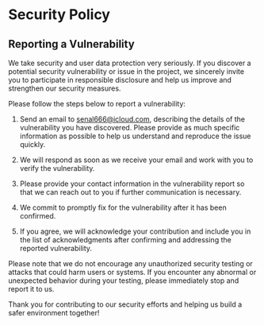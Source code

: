 # Security Policy

## Reporting a Vulnerability

We take security and user data protection very seriously. If you discover a potential security vulnerability or issue in the project, we sincerely invite you to participate in responsible disclosure and help us improve and strengthen our security measures.

Please follow the steps below to report a vulnerability:

1. Send an email to senal666@icloud.com, describing the details of the vulnerability you have discovered. Please provide as much specific information as possible to help us understand and reproduce the issue quickly.

2. We will respond as soon as we receive your email and work with you to verify the vulnerability.

3. Please provide your contact information in the vulnerability report so that we can reach out to you if further communication is necessary.

4. We commit to promptly fix for the vulnerability after it has been confirmed.

5. If you agree, we will acknowledge your contribution and include you in the list of acknowledgments after confirming and addressing the reported vulnerability.

Please note that we do not encourage any unauthorized security testing or attacks that could harm users or systems. If you encounter any abnormal or unexpected behavior during your testing, please immediately stop and report it to us.

Thank you for contributing to our security efforts and helping us build a safer environment together!
